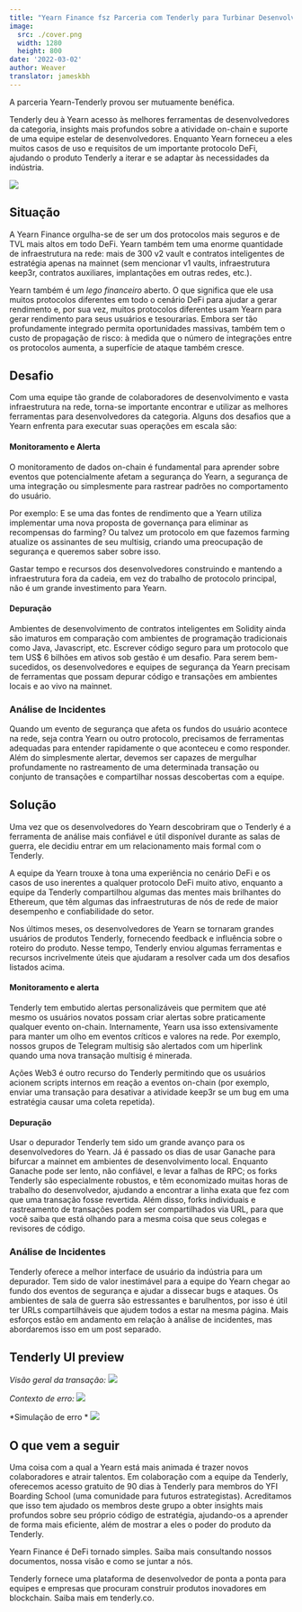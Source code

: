 ```yaml
---
title: "Yearn Finance fsz Parceria com Tenderly para Turbinar Desenvolvimento, Depuração & Análise de Incidentes"
image:
  src: ./cover.png
  width: 1280
  height: 800
date: '2022-03-02'
author: Weaver
translator: jameskbh 
---
```


A parceria Yearn-Tenderly provou ser mutuamente benéfica.

Tenderly deu à Yearn acesso às melhores ferramentas de desenvolvedores da categoria, insights mais profundos sobre a atividade on-chain e suporte de uma equipe estelar de desenvolvedores. Enquanto Yearn forneceu a eles muitos casos de uso e requisitos de um importante protocolo DeFi, ajudando o produto Tenderly a iterar e se adaptar às necessidades da indústria.

![](cover.png?w=1400&h=670)

## Situação
A Yearn Finance orgulha-se de ser um dos protocolos mais seguros e de TVL mais altos em todo DeFi. Yearn também tem uma enorme quantidade de infraestrutura na rede: mais de 300 v2 vault e contratos inteligentes de estratégia apenas na mainnet (sem mencionar v1 vaults, infraestrutura keep3r, contratos auxiliares, implantações em outras redes, etc.).

Yearn também é um *lego financeiro* aberto. O que significa que ele usa muitos protocolos diferentes em todo o cenário DeFi para ajudar a gerar rendimento e, por sua vez, muitos protocolos diferentes usam Yearn para gerar rendimento para seus usuários e tesourarias. Embora ser tão profundamente integrado permita oportunidades massivas, também tem o custo de propagação de risco: à medida que o número de integrações entre os protocolos aumenta, a superfície de ataque também cresce.

## Desafio
Com uma equipe tão grande de colaboradores de desenvolvimento e vasta infraestrutura na rede, torna-se importante encontrar e utilizar as melhores ferramentas para desenvolvedores da categoria. Alguns dos desafios que a Yearn enfrenta para executar suas operações em escala são:

#### Monitoramento e Alerta
O monitoramento de dados on-chain é fundamental para aprender sobre eventos que potencialmente afetam a segurança do Yearn, a segurança de uma integração ou simplesmente para rastrear padrões no comportamento do usuário.

Por exemplo: E se uma das fontes de rendimento que a Yearn utiliza implementar uma nova proposta de governança para eliminar as recompensas do farming? Ou talvez um protocolo em que fazemos farming atualize os assinantes de seu multisig, criando uma preocupação de segurança e queremos saber sobre isso.

Gastar tempo e recursos dos desenvolvedores construindo e mantendo a infraestrutura fora da cadeia, em vez do trabalho de protocolo principal, não é um grande investimento para Yearn.

#### Depuração
Ambientes de desenvolvimento de contratos inteligentes em Solidity ainda são imaturos em comparação com ambientes de programação tradicionais como Java, Javascript, etc. Escrever código seguro para um protocolo que tem US$ 6 bilhões em ativos sob gestão é um desafio. Para serem bem-sucedidos, os desenvolvedores e equipes de segurança da Yearn precisam de ferramentas que possam depurar código e transações em ambientes locais e ao vivo na mainnet.

### Análise de Incidentes
Quando um evento de segurança que afeta os fundos do usuário acontece na rede, seja contra Yearn ou outro protocolo, precisamos de ferramentas adequadas para entender rapidamente o que aconteceu e como responder. Além do simplesmente alertar, devemos ser capazes de mergulhar profundamente no rastreamento de uma determinada transação ou conjunto de transações e compartilhar nossas descobertas com a equipe.

## Solução
Uma vez que os desenvolvedores do Yearn descobriram que o Tenderly é a ferramenta de análise mais confiável e útil disponível durante as salas de guerra, ele decidiu entrar em um relacionamento mais formal com o Tenderly. 

A equipe da Yearn trouxe à tona uma experiência no cenário DeFi e os casos de uso inerentes a qualquer protocolo DeFi muito ativo, enquanto a equipe da Tenderly compartilhou algumas das mentes mais brilhantes do Ethereum, que têm algumas das infraestruturas de nós de rede de maior desempenho e confiabilidade do setor.

Nos últimos meses, os desenvolvedores de Yearn se tornaram grandes usuários de produtos Tenderly, fornecendo feedback e influência sobre o roteiro do produto. Nesse tempo, Tenderly enviou algumas ferramentas e recursos incrivelmente úteis que ajudaram a resolver cada um dos desafios listados acima.

#### Monitoramento e alerta
Tenderly tem embutido alertas personalizáveis que permitem que até mesmo os usuários novatos possam criar alertas sobre praticamente qualquer evento on-chain. Internamente, Yearn usa isso extensivamente para manter um olho em eventos críticos e valores na rede. Por exemplo, nossos grupos de Telegram multisig são alertados com um hiperlink quando uma nova transação multisig é minerada.

Ações Web3 é outro recurso do Tenderly permitindo que os usuários acionem scripts internos em reação a eventos on-chain (por exemplo, enviar uma transação para desativar a atividade keep3r se um bug em uma estratégia causar uma coleta repetida).

#### Depuração
Usar o depurador Tenderly tem sido um grande avanço para os desenvolvedores do Yearn. Já é passado os dias de usar Ganache para bifurcar a mainnet em ambientes de desenvolvimento local. Enquanto Ganache pode ser lento, não confiável, e levar a falhas de RPC; os forks Tenderly são especialmente robustos, e têm economizado muitas horas de trabalho do desenvolvedor, ajudando a encontrar a linha exata que fez com que uma transação fosse revertida. Além disso, forks individuais e rastreamento de transações podem ser compartilhados via URL, para que você saiba que está olhando para a mesma coisa que seus colegas e revisores de código.

### Análise de Incidentes
Tenderly oferece a melhor interface de usuário da indústria para um depurador. Tem sido de valor inestimável para a equipe do Yearn chegar ao fundo dos eventos de segurança e ajudar a dissecar bugs e ataques. Os ambientes de sala de guerra são estressantes e barulhentos, por isso é útil ter URLs compartilháveis que ajudem todos a estar na mesma página. Mais esforços estão em andamento em relação à análise de incidentes, mas abordaremos isso em um post separado. 

## Tenderly UI preview

*Visão geral da transação:*
![](image1.png?w=1140&h=609)

*Contexto de erro:*
![](image2.png?w=1131&h=432)

*Simulação de erro *
![](image3.png?w=1280&h=672)

## O que vem a seguir
Uma coisa com a qual a Yearn está mais animada é trazer novos colaboradores e atrair talentos. Em colaboração com a equipe da Tenderly, oferecemos acesso gratuito de 90 dias à Tenderly para membros do YFI Boarding School (uma comunidade para futuros estrategistas). Acreditamos que isso tem ajudado os membros deste grupo a obter insights mais profundos sobre seu próprio código de estratégia, ajudando-os a aprender de forma mais eficiente, além de mostrar a eles o poder do produto da Tenderly.

Yearn Finance é DeFi tornado simples. Saiba mais consultando nossos documentos, nossa visão e como se juntar a nós. 

Tenderly fornece uma plataforma de desenvolvedor de ponta a ponta para equipes e empresas que procuram construir produtos inovadores em blockchain. Saiba mais em tenderly.co.
